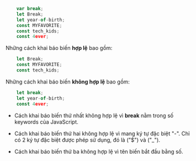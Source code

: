 ``` javascript
    var break;
    let Break;
    let year-of-birth;
    const MYFAVORITE;
    const tech_kids;
    const 4ever;
```

Những cách khai báo biến **hợp lệ** bao gồm:
``` javascript
    let Break;
    const MYFAVORITE;
    const tech_kids;
```

Những cách khai báo biến **không hợp lệ** bao gồm:
``` javascript
    let break;
    let year-of-birth;
    const 4ever;
```

-   Cách khai báo biến thứ nhất không hợp lệ vì **break** nằm trong số keywords của JavaScript.

-   Cách khai báo biến thứ hai không hợp lệ vì mang ký tự đặc biệt "-". Chỉ có 2 ký tự đặc biệt được phép sử dụng, đó là ("$") và ("_").

-    Cách khai báo biến thứ ba không hợp lệ vì tên biến bắt đầu bằng số.

